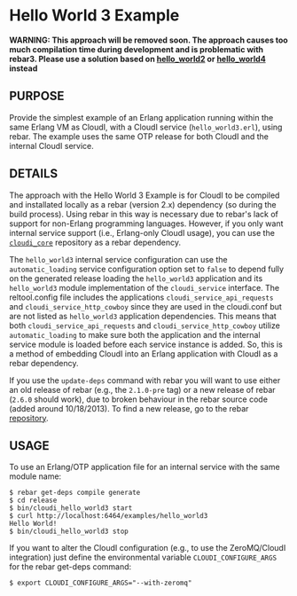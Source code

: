 # Hello World 3 Example

**WARNING: This approach will be removed soon.  The approach causes too
much compilation time during development and is problematic with rebar3.
Please use a solution based on
[hello_world2](https://github.com/CloudI/CloudI/tree/develop/examples/hello_world2#readme) or
[hello_world4](https://github.com/CloudI/CloudI/tree/develop/examples/hello_world4#readme)
instead**

## PURPOSE

Provide the simplest example of an Erlang application running within the same
Erlang VM as CloudI, with a CloudI service (`hello_world3.erl`), using rebar.
The example uses the same OTP release for both CloudI and the internal CloudI
service.

## DETAILS

The approach with the Hello World 3 Example is for CloudI to be
compiled and installated locally as a rebar (version 2.x) dependency
(so during the build process).  Using rebar in this way is necessary
due to rebar's lack of support for non-Erlang programming languages.
However, if you only want internal service support
(i.e., Erlang-only CloudI usage), you can use the
[`cloudi_core`](https://github.com/CloudI/cloudi_core) repository as a
rebar dependency.

The `hello_world3` internal service configuration can use the
`automatic_loading` service configuration option set to `false` to depend
fully on the generated release loading the `hello_world3` application
and its `hello_world3` module implementation of the `cloudi_service`
interface.  The reltool.config file includes the applications
`cloudi_service_api_requests` and `cloudi_service_http_cowboy` since
they are used in the cloudi.conf but are not listed as `hello_world3`
application dependencies.  This means that both
`cloudi_service_api_requests` and `cloudi_service_http_cowboy` utilize
`automatic_loading` to make sure both the application and the internal
service module is loaded before each service instance is added.
So, this is a method of embedding CloudI into an Erlang application
with CloudI as a rebar dependency.

If you use the `update-deps` command with rebar you will want to use
either an old release of rebar (e.g., the `2.1.0-pre` tag) or a new
release of rebar (`2.6.0` should work), due to broken behaviour in the
rebar source code (added around 10/18/2013).  To find a new release,
go to the rebar [repository](https://github.com/rebar/rebar).

## USAGE

To use an Erlang/OTP application file for an internal service with the same
module name:

    $ rebar get-deps compile generate
    $ cd release
    $ bin/cloudi_hello_world3 start
    $ curl http://localhost:6464/examples/hello_world3
    Hello World!
    $ bin/cloudi_hello_world3 stop

If you want to alter the CloudI configuration
(e.g., to use the ZeroMQ/CloudI integration)
just define the environmental variable `CLOUDI_CONFIGURE_ARGS` for the
rebar get-deps command:

    $ export CLOUDI_CONFIGURE_ARGS="--with-zeromq"
